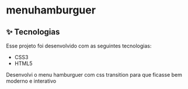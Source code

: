 # menuhamburguer
## ✨ Tecnologias

Esse projeto foi desenvolvido com as seguintes tecnologias:

- CSS3
- HTML5

<p>Desenvolvi o menu hamburguer com css transition para que ficasse bem moderno e interativo</p>
